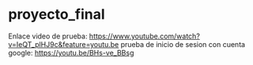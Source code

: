 # proyecto_final

Enlace video de prueba: 
https://www.youtube.com/watch?v=IeQT_plHJ9c&feature=youtu.be
prueba de inicio de sesion con cuenta google:
https://youtu.be/BHs-ve_BBsg
